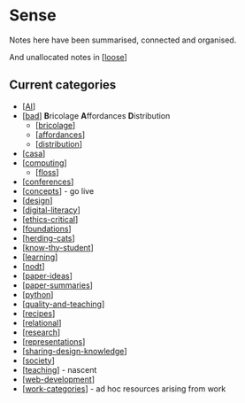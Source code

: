 # Sense

Notes here have been summarised, connected and organised.

And unallocated notes in [[loose]]


## Current categories

- [[AI]]
- [[bad]] **B**ricolage **A**ffordances **D**istribution
  - [[bricolage]]
  - [[affordances]]
  - [[distribution]]
- [[casa]]
- [[computing]]
  - [[floss]]
- [[conferences]]
- [[concepts]] - go live
- [[design]]
- [[digital-literacy]]
- [[ethics-critical]]
- [[foundations]]
- [[herding-cats]]
- [[know-thy-student]]
- [[learning]]
- [[nodt]]
- [[paper-ideas]]
- [[paper-summaries]]
- [[python]]
- [[quality-and-teaching]]
- [[recipes]]
- [[relational]]
- [[research]]
- [[representations]]
- [[sharing-design-knowledge]]
- [[society]]
- [[teaching]] - nascent
- [[web-development]]
- [[work-categories]] - ad hoc resources arising from work


[//begin]: # "Autogenerated link references for markdown compatibility"
[loose]: loose "Loose notes"
[AI]: AI/AI "AI"
[bad]: CASA/bad "BAD - Bricolage Affordances Distribution"
[bricolage]: Bricolage/bricolage "Bricolage"
[affordances]: affordances "Affordances"
[distribution]: Distribution/distribution "Distribution"
[casa]: CASA/casa "Contextually Appropriate Scaffolding Assemblages (CASA)"
[computing]: computing/computing "Computing"
[floss]: computing/floss "FLOSS and FOSS"
[conferences]: Conferences/conferences "Conferences"
[concepts]: concepts/concepts "Concepts"
[design]: Design/design "Design"
[digital-literacy]: digital-literacy "Digital Literacy"
[ethics-critical]: ethics-critical/ethics-critical "Ethical and Critical considerations"
[foundations]: principles/foundations "Foundations"
[herding-cats]: herding-cats "Herding Cats"
[know-thy-student]: know-thy-student "Know thy student"
[learning]: Learning/learning "Learning"
[nodt]: nodt/nodt "Nature of Digital Technology"
[paper-ideas]: paper-ideas "Paper Ideas"
[paper-summaries]: paper-summaries "Paper Summaries"
[python]: python "Python"
[quality-and-teaching]: quality-and-teaching "Quality and teaching"
[recipes]: recipes "Recipes"
[relational]: relational/relational "Relational"
[research]: research "Research"
[representations]: Representations/representations "Representations"
[sharing-design-knowledge]: sharing-design-knowledge "Sharing design knowledge"
[society]: society "Society"
[teaching]: Teaching/teaching "Teaching"
[web-development]: web-development "Web development"
[work-categories]: ../work/work-categories "Work categories"
[//end]: # "Autogenerated link references"